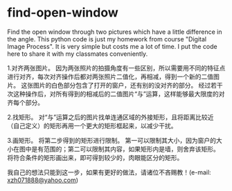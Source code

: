 # find-open-window
Find the open window through two pictures which have a little difference in the angle.
This python code is just my homework from course "Digital Image Process".
It is very simple but costs me a lot of time.
I put the code here to share it with my classmates conveniently.

1.对齐两张图片。
因为两张照片的拍摄角度有一些区别，所以需要用不同的特征点进行对齐，每次对齐操作后都对两张照片二值化，再相减，得到一个新的二值图片。
这张图片的白色部分包含了打开的窗户，还有别的没对齐的部分。
经过若干次这种操作后，对所有得到的相减后的二值图片“与”运算，这样能够最大限度的对齐每个部分。

2.找矩形。
对“与”运算之后的图片找单连通区域的外接矩形，且将距离比较近（自己定义）的矩形再用一个更大的矩形框起来，以减少干扰。

3.画矩形。
将第二步得到的矩形进行限制。
第一可以限制其大小，因为窗户的大小在图中是有范围的；第二可以限制其内容，如果矩形内是墙，则舍弃该矩形。
将符合条件的矩形画出来，即可得到较少的，肉眼能区分的矩形。

我自己的想法只能到这一步，如果有更好的做法，请诸位不吝赐教！(e-mail: xzh071888@yahoo.com)
